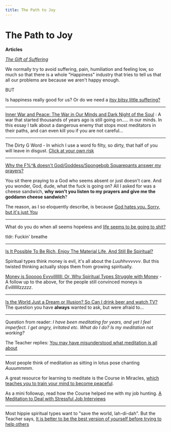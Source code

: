 ```yaml
---
title: The Path to Joy
---
```


# The Path to Joy



**Articles**



[*The Gift of Suffering*](/Gift-of-suffering) 

We normally try to avoid suffering, pain, humiliation and feeling low, so much so that there is a whole "Happiness" industry that tries to tell us that all our problems are because we aren't happy enough. 

BUT

Is happiness really good for us? Or do we need a [itsy bitsy little suffering?](/Gift-of-suffering)

---

[Inner War and Peace: The War in Our Minds and Dark Night of the Soul](/hidden-message-gita-dark-night-soul) : A war that started thousands of years ago is still going on..... in our minds. In this essay I talk about a dangerous enemy that stops most meditators in their paths, and can even kill you if you are not careful...

---

The Dirty G Word - In which I use a word fo filty, so dirty, that half of you will leave in disgust. [Click at your own risk](/dirty-g-word)

---
[Why the F%^& doesn't God/Goddess/Spongebob Squarepants answer my prayers?](/why-the-f-doesnt-god-answer-prayers)

You sit there praying to a God who seems absent or just doesn't care. And you wonder, God, dude, what the fuck is going on? All I asked for was a cheese sandwich, **why won't you listen to my prayers and give me the goddamn cheese sandwich**?

The reason, as I so eloquently describe, is because [God hates you. Sorry, but it's just You](/why-the-f-doesnt-god-answer-prayers)

---

What do you do when all seems hopeless and [life seems to be going to shit?](/what-to-do-when-life-seems-hopeless)

tldr: Fuckin' breathe

---


[Is It Possible To Be Rich, Enjoy The Material Life, And Still Be Spiritual?](money-spiritual-life)



Spiritual types think money is evil, it's all about the *Luuhhvvvvvv*. But this twisted thinking actually stops them from growing spiritually.



[Money is Sooooo Evvvilllllll: Or, Why Spiritual Types Struggle with Money](/money-so-evil) - A follow up to the above, for the people still convinced moneys is *Evilllllllzzzzz*. 

---



[Is the World Just a Dream or Illusion? So Can I drink beer and watch TV?](/world-dream) The question you have **always** wanted to ask, but were afraid to...

---

Question from reader: *I have been meditating for years, and yet I feel imperfect. I get angry, irritated etc. What do I do? Is my meditation not working?*

The Teacher replies: [You may have misunderstood what meditation is all about](/forgive-yourself)

----



Most people think of meditation as sitting in lotus pose chanting *Auuummmm*. 

A great resource for learning to meditate is the Course in Miracles, [which teaches you to train your mind to become peaceful](/course-in-miracles).



As a mini followup, read how the Course helped me with my job hunting. [A Meditation to Deal with Stressful Job Interviews](/Interviewing-Spiritually)

---

Most hippie spiritual types want to "save the world, lah-di-dah". But the Teacher says, [It is better to be the best version of yourself before trying to help others](/divine-prefer-you-be-best)
